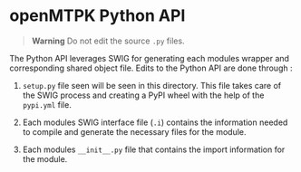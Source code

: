 # openMTPK Python API

> **Warning**
> Do not edit the source `.py` files. 

The Python API leverages SWIG for generating each modules wrapper 
and corresponding shared object file. Edits to the Python API are done through :

1.  `setup.py` file seen will be seen in this directory. This file takes 
care of the SWIG process and creating a PyPI wheel with the help of the `pypi.yml`
file.

2. Each modules SWIG interface file (`.i`) contains the information needed to 
compile and generate the necessary files for the module.

3. Each modules `__init__.py` file that contains the import information for the 
module. 
